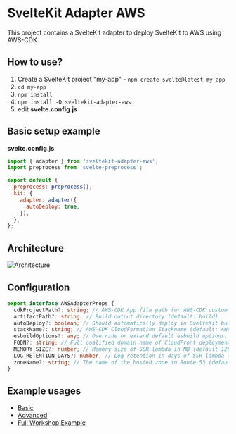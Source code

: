 # SvelteKit Adapter AWS

This project contains a SvelteKit adapter to deploy SvelteKit to AWS using AWS-CDK.

## How to use?

1. Create a SvelteKit project "my-app" - `npm create svelte@latest my-app`
2. `cd my-app`
3. `npm install`
4. `npm install -D sveltekit-adapter-aws`
5. edit **svelte.config.js**

## Basic setup example

**svelte.config.js**

```javascript
import { adapter } from 'sveltekit-adapter-aws';
import preprocess from 'svelte-preprocess';

export default {
  preprocess: preprocess(),
  kit: {
    adapter: adapter({
      autoDeploy: true,
    }),
  },
};
```

## Architecture

![Architecture](architecture.png)

## Configuration

```typescript
export interface AWSAdapterProps {
  cdkProjectPath?: string; // AWS-CDK App file path for AWS-CDK custom deployment applications (e.g. ${process.cwd()}/deploy.js)
  artifactPath?: string; // Build output directory (default: build)
  autoDeploy?: boolean; // Should automatically deploy in SvelteKit build step (default: false)
  stackName?: string; // AWS-CDK CloudFormation Stackname (default: AWSAdapterStack-Default)
  esbuildOptions?: any; // Override or extend default esbuild options. Supports `external` (default `['node:*']`), `format` (default `cjs`), `target` (default `node16`), `banner` (default `{}`).
  FQDN?: string; // Full qualified domain name of CloudFront deployment (e.g. demo.example.com)
  MEMORY_SIZE?: number; // Memory size of SSR lambda in MB (default 128 MB)
  LOG_RETENTION_DAYS?: number; // Log retention in days of SSR lambda (default 7 days)
  zoneName?: string; // The name of the hosted zone in Route 53 (defaults to the TLD from the FQDN)
}
```

## Example usages

- [Basic](https://github.com/MikeBild/sveltekit-adapter-aws-basic-example)
- [Advanced](https://github.com/MikeBild/sveltekit-adapter-aws-advanced-example)
- [Full Workshop Example](https://github.com/MikeBild/serverless-workshop-sveltekit)
